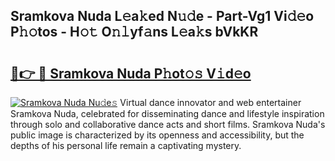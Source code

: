 ## Sramkova Nuda L𝚎a𝚔ed N𝚞𝚍e - Part-Vg1 Vi𝚍𝚎o P𝚑𝚘tos - H𝚘𝚝 O𝚗𝚕yf𝚊ns L𝚎a𝚔s bVkKR

# <h2><a href="http://kfb2xf.oniu.top/?m=Sramkova+Nuda">🔗👉 🔴 Sramkova Nuda P𝚑ot𝚘𝚜 V𝚒d𝚎o</a></h2>

[![Sramkova Nuda Nu𝚍e𝚜](https://i.imgur.com/0qMVB7G.gif)](http://kfb2xf.oniu.top/?m=Sramkova+Nuda)
Virtual dance innovator and web entertainer Sramkova Nuda, celebrated for disseminating dance and lifestyle inspiration through solo and collaborative dance acts and short films. Sramkova Nuda's public image is characterized by its openness and accessibility, but the depths of his personal life remain a captivating mystery.  
